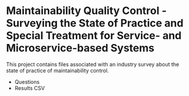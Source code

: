 # Maintainability Quality Control - Surveying the State of Practice and Special Treatment for Service- and Microservice-based Systems
This project contains files associated with an industry survey about the state of practice of maintainability control.
- Questions
- Results CSV